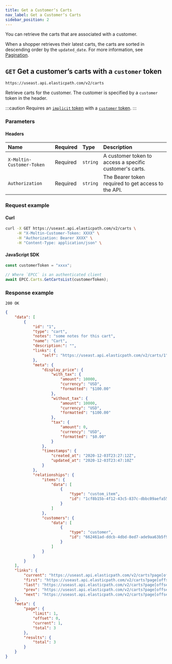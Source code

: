 ```yaml
---
title: Get a Customerʼs Carts
nav_label: Get a Customerʼs Carts
sidebar_position: 2
---
```


You can retrieve the carts that are associated with a customer.

When a shopper retrieves their latest carts, the carts are sorted in descending order by the `updated_date`. For more information, see [Pagination](/guides/Getting%20Started/api-overview/pagination).

## `GET` Get a customerʼs carts with a `customer` token

```http
https://useast.api.elasticpath.com/v2/carts
```

Retrieve carts for the customer. The customer is specified by a `customer` token in the header.

:::caution
Requires an [`implicit` token](/guides/Getting%20Started/authentication/Tokens/implicit-token) with a [`customer` token](/docs/customer-management/customer-managment-api/customer-tokens).
:::

### Parameters

#### Headers

| Name                      | Required | Type     | Description                                                    |
|:--------------------------|:---------|:---------|:---------------------------------------------------------------|
| `X-Moltin-Customer-Token` | Required | `string` | A customer token to access a specific customer's carts. |
| `Authorization`           | Required | `string` | The Bearer token required to get access to the API.            |

### Request example

#### Curl

```bash
curl -X GET https://useast.api.elasticpath.com/v2/carts \
     -H "X-Moltin-Customer-Token: XXXX" \
     -H "Authorization: Bearer XXXX" \
     -H "Content-Type: application/json" \
```

#### JavaScript SDK

```javascript
const customerToken = "xxxx";

// Where `EPCC` is an authenticated client
await EPCC.Carts.GetCartsList(customerToken);
```

### Response example

`200 OK`

```json
{
    "data": [
        {
            "id": "1",
            "type": "cart",
            "notes": "some notes for this cart",
            "name": "Cart",
            "description:": "",
            "links": {
                "self": "https://useast.api.elasticpath.com/v2/carts/1"
            },
            "meta": {
                "display_price": {
                    "with_tax": {
                        "amount": 10000,
                        "currency": "USD",
                        "formatted": "$100.00"
                    },
                    "without_tax": {
                        "amount": 10000,
                        "currency": "USD",
                        "formatted": "$100.00"
                    },
                    "tax": {
                        "amount": 0,
                        "currency": "USD",
                        "formatted": "$0.00"
                    }
                },
                "timestamps": {
                    "created_at": "2020-12-03T23:27:12Z",
                    "updated_at": "2020-12-03T23:47:10Z"
                }
            },
            "relationships": {
                "items": {
                    "data": [
                        {
                            "type": "custom_item",
                            "id": "1cf8b15b-4f12-43c5-837c-dbbc09aefa55"
                        }
                    ]
                },
                "customers": {
                    "data": [
                        {
                            "type": "customer",
                            "id": "662461ad-ddcb-4dbd-8ed7-ade9aa63b5f9"
                        }
                    ]
                }
            }
        }
    ],
    "links": {
        "current": "https://useast.api.elasticpath.com/v2/carts?page[offset]=0&page[limit]=1&filter=",
        "first": "https://useast.api.elasticpath.com/v2/carts?page[offset]=0&page[limit]=1&filter=",
        "last": "https://useast.api.elasticpath.com/v2/carts?page[offset]=2&page[limit]=1&filter=",
        "prev": "https://useast.api.elasticpath.com/v2/carts?page[offset]=0&page[limit]=1&filter=",
        "next": "https://useast.api.elasticpath.com/v2/carts?page[offset]=1&page[limit]=1&filter="
    },
    "meta": {
        "page": {
            "limit": 1,
            "offset": 0,
            "current": 1,
            "total": 3
        },
        "results": {
            "total": 3
        }
    }
}
```
